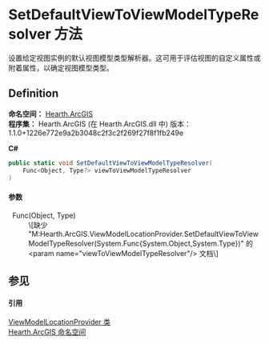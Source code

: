 # SetDefaultViewToViewModelTypeResolver 方法


设置给定视图实例的默认视图模型类型解析器。这可用于评估视图的自定义属性或附着属性，以确定视图模型类型。



## Definition
**命名空间：** <a href="N_Hearth_ArcGIS">Hearth.ArcGIS</a>  
**程序集：** Hearth.ArcGIS (在 Hearth.ArcGIS.dll 中) 版本：1.1.0+1226e772e9a2b3048c2f3c2f269f27f8f1fb249e

**C#**
``` C#
public static void SetDefaultViewToViewModelTypeResolver(
	Func<Object, Type?> viewToViewModelTypeResolver
)
```



#### 参数
<dl><dt>  Func(Object, Type)</dt><dd>\[缺少 "M:Hearth.ArcGIS.ViewModelLocationProvider.SetDefaultViewToViewModelTypeResolver(System.Func{System.Object,System.Type})" 的 &lt;param name="viewToViewModelTypeResolver"/&gt; 文档\]</dd></dl>

## 参见


#### 引用
<a href="T_Hearth_ArcGIS_ViewModelLocationProvider">ViewModelLocationProvider 类</a>  
<a href="N_Hearth_ArcGIS">Hearth.ArcGIS 命名空间</a>  
